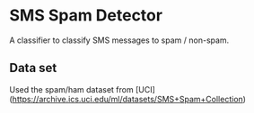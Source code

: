 SMS Spam Detector
=================

A classifier to classify SMS messages to spam / non-spam.

Data set
--------

Used the spam/ham dataset from [UCI] (https://archive.ics.uci.edu/ml/datasets/SMS+Spam+Collection)

